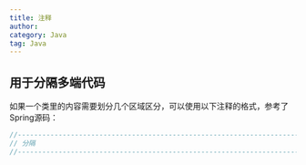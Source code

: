 ```yaml
---
title: 注释
author:
category: Java
tag: Java
---
```


## 用于分隔多端代码

如果一个类里的内容需要划分几个区域区分，可以使用以下注释的格式，参考了Spring源码：

```java
//-------------------------------------------------------------------------
// 分隔 
//-------------------------------------------------------------------------
```
